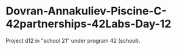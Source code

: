 # Dovran-Annakuliev-Piscine-C-42partnerships-42Labs-Day-12
Project d12 in "school 21" under program 42 (school).
